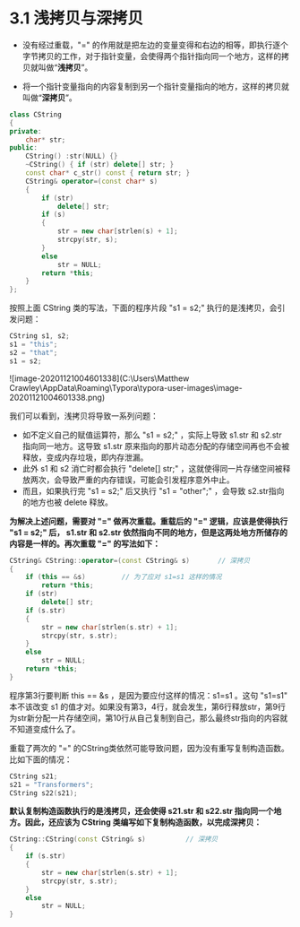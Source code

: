 # 3.1 浅拷贝与深拷贝

- 没有经过重载，"=" 的作用就是把左边的变量变得和右边的相等，即执行逐个字节拷贝的工作，对于指针变量，会使得两个指针指向同一个地方，这样的拷贝就叫做“**浅拷贝**”。

- 将一个指针变量指向的内容复制到另一个指针变量指向的地方，这样的拷贝就叫做“**深拷贝**”。

```cpp
class CString
{
private:
	char* str;
public:
	CString() :str(NULL) {}
	~CString() { if (str) delete[] str; }
	const char* c_str() const { return str; }
	CString& operator=(const char* s)
	{
		if (str)
			delete[] str;
		if (s)
		{
			str = new char[strlen(s) + 1];
			strcpy(str, s);
		}
		else
			str = NULL;
		return *this;
	}
};
```

按照上面 CString 类的写法，下面的程序片段 "s1 = s2;" 执行的是浅拷贝，会引发问题：

```cpp
CString s1, s2;
s1 = "this";
s2 = "that";
s1 = s2;
```

![image-20201121004601338](C:\Users\Matthew Crawley\AppData\Roaming\Typora\typora-user-images\image-20201121004601338.png)

我们可以看到，浅拷贝将导致一系列问题：

- 如不定义自己的赋值运算符，那么 "s1 = s2;" ，实际上导致 s1.str 和 s2.str 指向同一地方。这导致 s1.str 原来指向的那片动态分配的存储空间再也不会被释放，变成内存垃圾，即内存泄漏。
- 此外 s1 和 s2 消亡时都会执行 "delete[] str;" ，这就使得同一片存储空间被释放两次，会导致严重的内存错误，可能会引发程序意外中止。
- 而且，如果执行完 "s1 = s2;" 后又执行 "s1 = "other";" ，会导致 s2.str指向的地方也被 delete 释放。

**为解决上述问题，需要对 "=" 做再次重载。重载后的 "=" 逻辑，应该是使得执行 "s1 = s2;" 后， s1.str 和 s2.str 依然指向不同的地方，但是这两处地方所储存的内容是一样的。再次重载 "=" 的写法如下：**

```cpp
CString& CString::operator=(const CString& s)		// 深拷贝
{
	if (this == &s)			// 为了应对 s1=s1 这样的情况
		return *this;
	if (str)
		delete[] str;
	if (s.str)
	{
		str = new char[strlen(s.str) + 1];
		strcpy(str, s.str);
	}
	else
		str = NULL;
	return *this;
}
```

程序第3行要判断 this == &s ，是因为要应付这样的情况：s1=s1 。这句 "s1=s1" 本不该改变 s1 的值才对。如果没有第3，4行，就会发生，第6行释放str，第9行为str新分配一片存储空间，第10行从自己复制到自己，那么最终str指向的内容就不知道变成什么了。

重载了两次的 "=" 的CString类依然可能导致问题，因为没有重写复制构造函数。比如下面的情况：

```cpp
CString s21;
s21 = "Transformers";
CString s22(s21);
```

**默认复制构造函数执行的是浅拷贝，还会使得 s21.str 和 s22.str 指向同一个地方。因此，还应该为 CString 类编写如下复制构造函数，以完成深拷贝：**

```cpp
CString::CString(const CString& s)			// 深拷贝
{
	if (s.str)
	{
		str = new char[strlen(s.str) + 1];
		strcpy(str, s.str);
	}
	else
		str = NULL;
}
```